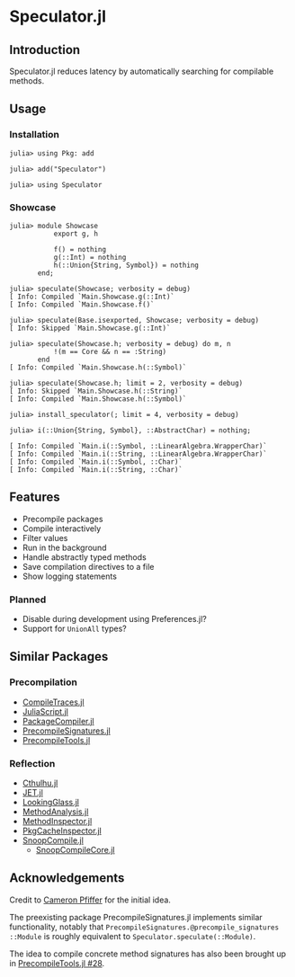 
# Speculator.jl

## Introduction

Speculator.jl reduces latency by automatically searching for compilable methods.

## Usage

### Installation

```julia-repl
julia> using Pkg: add

julia> add("Speculator")

julia> using Speculator
```

### Showcase

```julia-repl
julia> module Showcase
           export g, h

           f() = nothing
           g(::Int) = nothing
           h(::Union{String, Symbol}) = nothing
       end;

julia> speculate(Showcase; verbosity = debug)
[ Info: Compiled `Main.Showcase.g(::Int)`
[ Info: Compiled `Main.Showcase.f()`

julia> speculate(Base.isexported, Showcase; verbosity = debug)
[ Info: Skipped `Main.Showcase.g(::Int)`

julia> speculate(Showcase.h; verbosity = debug) do m, n
           !(m == Core && n == :String)
       end
[ Info: Compiled `Main.Showcase.h(::Symbol)`

julia> speculate(Showcase.h; limit = 2, verbosity = debug)
[ Info: Skipped `Main.Showcase.h(::String)`
[ Info: Compiled `Main.Showcase.h(::Symbol)`

julia> install_speculator(; limit = 4, verbosity = debug)

julia> i(::Union{String, Symbol}, ::AbstractChar) = nothing;

[ Info: Compiled `Main.i(::Symbol, ::LinearAlgebra.WrapperChar)`
[ Info: Compiled `Main.i(::String, ::LinearAlgebra.WrapperChar)`
[ Info: Compiled `Main.i(::Symbol, ::Char)`
[ Info: Compiled `Main.i(::String, ::Char)`
```

## Features

- Precompile packages
- Compile interactively
- Filter values
- Run in the background
- Handle abstractly typed methods
- Save compilation directives to a file
- Show logging statements

### Planned

- Disable during development using Preferences.jl?
- Support for `UnionAll` types?

## Similar Packages

### Precompilation

- [CompileTraces.jl](https://github.com/serenity4/CompileTraces.jl)
- [JuliaScript.jl](https://github.com/jolin-io/JuliaScript.jl)
- [PackageCompiler.jl](https://github.com/JuliaLang/PackageCompiler.jl)
- [PrecompileSignatures.jl](https://github.com/rikhuijzer/PrecompileSignatures.jl)
- [PrecompileTools.jl](https://github.com/JuliaLang/PrecompileTools.jl)

### Reflection

- [Cthulhu.jl](https://github.com/JuliaDebug/Cthulhu.jl)
- [JET.jl](https://github.com/aviatesk/JET.jl)
- [LookingGlass.jl](https://github.com/NHDaly/LookingGlass.jl)
- [MethodAnalysis.jl](https://github.com/timholy/MethodAnalysis.jl)
- [MethodInspector.jl](https://github.com/bluesmoon/MethodInspector.jl)
- [PkgCacheInspector.jl](https://github.com/timholy/PkgCacheInspector.jl)
- [SnoopCompile.jl](https://github.com/timholy/SnoopCompile.jl)
    - [SnoopCompileCore.jl](https://github.com/timholy/SnoopCompile.jl/tree/master/SnoopCompileCore)

## Acknowledgements

Credit to [Cameron Pfiffer](https://github.com/cpfiffer) for the initial idea.

The preexisting package PrecompileSignatures.jl implements similar functionality,
notably that `PrecompileSignatures.@precompile_signatures ::Module`
is roughly equivalent to `Speculator.speculate(::Module)`.

The idea to compile concrete method signatures has also been brought up in
[PrecompileTools.jl #28](https://github.com/JuliaLang/PrecompileTools.jl/issues/28).
